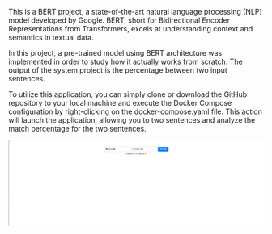 
This is a BERT project, a state-of-the-art natural language processing (NLP) model developed by Google. BERT, short for Bidirectional Encoder Representations from Transformers, excels at understanding context and semantics in textual data.

In this project, a pre-trained model using BERT architecture was implemented in order to study how it actually works from scratch. The output of the system project is the percentage between two input sentences.

To utilize this application, you can simply clone or download the GitHub repository to your local machine and execute the Docker Compose configuration by right-clicking on the docker-compose.yaml file. This action will launch the application, allowing you to two sentences and analyze the match percentage for the two sentences.

![Alt text](./result.jpg)